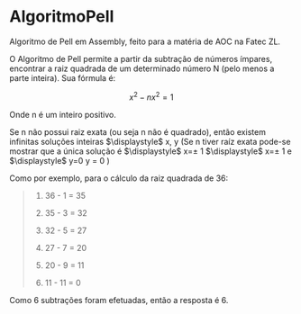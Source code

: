 # AlgoritmoPell

Algoritmo de Pell em Assembly, feito para a matéria de AOC na Fatec ZL.

O Algoritmo de Pell permite a partir da subtração de números ímpares, encontrar a raiz quadrada de um determinado número N (pelo menos a parte inteira). Sua fórmula é: 

$$
    x^2 - nx^2 = 1
$$

Onde n é um inteiro positivo.

Se n não possui raiz exata (ou seja n não é quadrado), então existem infinitas soluções inteiras $\displaystyle$ x, y (Se n tiver raíz exata pode-se mostrar que a única solução é $\displaystyle$ x=$\pm$ 1 $\displaystyle$ x=$\pm$ 1 e $\displaystyle$ y=0 y = 0 )

Como por exemplo, para o cálculo da raiz quadrada de 36:

> 1) 36 - 1 = 35
> 2) 35 - 3 = 32
> 
> 3) 32 - 5 = 27
> 4) 27 - 7 = 20
> 5) 20 - 9 = 11
> 6) 11 - 11 = 0

Como 6 subtrações foram efetuadas, então a resposta é 6.
